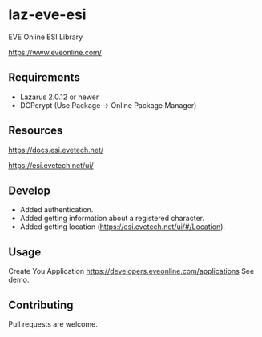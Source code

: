 # laz-eve-esi
EVE Online ESI Library

https://www.eveonline.com/


## Requirements
* Lazarus 2.0.12 or newer
* DCPcrypt (Use Package -> Online Package Manager)

## Resources
https://docs.esi.evetech.net/

https://esi.evetech.net/ui/

## Develop
* Added authentication.
* Added getting information about a registered character.
* Added getting location (https://esi.evetech.net/ui/#/Location).

## Usage
Create You Application https://developers.eveonline.com/applications
See demo.

## Contributing
Pull requests are welcome.

